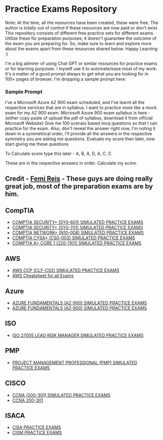 # Practice Exams Repository

Note: At the time, all the resources have been created, these were free. The author is totally out of control if these resources are now paid or don't exist. This repository consists of different free practice sets for different exams. Utilize these for preparation purposes; it doesn't guarantee the outcome of the exam you are preparing for. So, make sure to learn and explore more about the exams apart from these resources shared below. Happy Learning :)

I'm a big admirer of using Chat GPT or similar resources for practice exams or for learning purposes. I myself use it to automate/ease most of my work. It's a matter of a good prompt always to get what you are looking for in 100+ pages of browser. I'm dropping a sample prompt here:

### Sample Prompt
I've a Microsoft Azure AZ 900 exam scheduled, and I've learnt all the respective services that are in syllabus. I want to practice more like a mock exam
for my AZ 900 exam. Microsoft Azure 900 exam syllabus is here - {either copy paste of upload the pdf of syllabus, download it from official Microsoft Website}
Give me 100 scenaio based mcq questions so that I can practice for the exam. Also, don't reveal the answer right now, I'm noting it down in a symmetrical order, I'll
provide all the answers in the respective symmetry you are asking me questions. Evaluate my score then later, now start giving me these questions

To Calculate score type this later - A, B, A, D, A, C, C

These are in the respective answers in order. Calculate my score.

## Credit - [Femi Reis](https://www.linkedin.com/in/femireis/) - These guys are doing really great job, most of the preparation exams are by him.

## CompTIA
- [COMPTIA SECURITY+ (SY0-601) SIMULATED PRACTICE EXAMS](https://certpreps.com/secplus2/)
- [COMPTIA SECURITY+ (SY0-701) SIMULATED PRACTICE EXAMS](https://certpreps.com/secplus/)
- [COMPTIA NETWORK+ (N10-008) SIMULATED PRACTICE EXAMS](https://certpreps.com/netplus/)
- [COMPTIA CYSA+ (CS0-003) SIMULATED PRACTICE EXAMS](https://certpreps.com/cysa-2/)
- [COMPTIA A+ CORE 1 (220-1101) SIMULATED PRACTICE EXAMS](https://certpreps.com/aplus1/)

## AWS
- [AWS CCP (CLF-C02) SIMULATED PRACTICE EXAMS](https://certpreps.com/awsccp-2/)
- [AWS Cheatsheet for all Exams](https://tutorialsdojo.com/aws-cheat-sheets/)

## Azure
- [AZURE FUNDAMENTALS (AZ-900) SIMULATED PRACTICE EXAMS](https://certpreps.com/az900/)
- [AZURE FUNDAMENTALS (AZ-900) SIMULATED PRACTICE EXAMS](https://www.examtopics.com/exams/microsoft/az-900/)

## ISO
- [ISO 27005 LEAD RISK MANAGER SIMULATED PRACTICE EXAMS](https://certpreps.com/iso27005/)

## PMP
- [PROJECT MANAGEMENT PROFESSIONAL (PMP) SIMULATED PRACTICE EXAMS](https://certpreps.com/pmp/)

## CISCO
- [CCNA (200-301) SIMULATED PRACTICE EXAMS](https://certpreps.com/ccna/)
- [CCNA 200-301](https://www.cisconetsolutions.com/practice-tests/ccna-200-301-practice-quiz/)

## ISACA
- [CISA PRACTICE EXAMS](https://certpreps.com/cisa/)
- [CISM PRACTICE EXAMS](https://certpreps.com/cism/)
